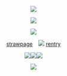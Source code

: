 <p align="center"
 
![](https://64.media.tumblr.com/43c6721f486d0a9de3424715bb1791cd/b446c5c66747859d-a4/s1280x1920/b7f19764aeff3a40a6d800d8c07f40602b260af0.pnj)

<p align="center" 

 ![](https://64.media.tumblr.com/85940290eaa5c477eee845e39118062c/06c4967ced2e13f7-da/s400x600/608252d6f73d53a8bc56452711444a2b69fa76db.pnj)
<p align="center"

![](https://64.media.tumblr.com/326febb0eb90071dc0f0c61ad95212e7/dd9dd9869ca670f0-c8/s250x400/d7f8401f165531a6a1c4ae618f56cc773071cf4e.gifv)
<p align="center" 
 
[strawpage](https://twohundredshots.straw.page)  ‎‎  ‎ ‎    ![](https://64.media.tumblr.com/9b626f59aa39311c70bd04d878ea777a/992b39b6ab3235eb-cb/s75x75_c1/afd3ed6c2f567dfacfeb071ff106877ab61edee3.webp)   ‎ ‎ ‎ ‎ ‎  [rentry](https://rentry.co/twohundredshots)

<p align="center"
 
![](https://64.media.tumblr.com/e02a7e3bc695f28155e5b81115b860e7/75d16fe9c791f293-ff/s250x400/dc9fc5e291b1a878a8191f95ac8c20881c2240b6.gifv)![](https://64.media.tumblr.com/67523a6abf574d28e75ae41e22f772e5/75d16fe9c791f293-f5/s250x400/409ce91c08cabd082435bba945213ec8cd407a2f.gifv)![](https://64.media.tumblr.com/6ff1fad58063b52873d362aac0ebb042/75d16fe9c791f293-03/s250x400/77db96e4731b10e80eaec70d03348b1a867e5238.gifv)
 <p align="center"
  
![](https://64.media.tumblr.com/4795f4092161b196057420baa36f50a2/b446c5c66747859d-3a/s1280x1920/32ae678e4889efc819b25d2e6b6f5604388f1484.pnj)

